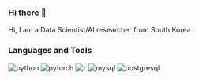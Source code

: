 ### Hi there 👋

Hi, I am a Data Scientist/AI researcher from South Korea

### Languages and Tools
<img alt = "python" src="https://img.shields.io/badge/python-3776AB.svg?style=flat-square&logo=python&logoColor=white"/>
<img alt = "pytorch" src="https://img.shields.io/badge/pytorch-EE4C2C.svg?style=flat-square&logo=pytorch&logoColor=white"/>
<img alt = "r" src="https://img.shields.io/badge/r-276DC3.svg?style=flat-square&logo=r&logoColor=white"/>
<img alt = "mysql" src="https://img.shields.io/badge/mysql-4479A1.svg?style=flat-square&logo=mysql&logoColor=white"/>
<img alt = "postgresql" src="https://img.shields.io/badge/postgresql-4169E1.svg?style=flat-square&logo=postgresql&logoColor=white"/>

<!--
**Juxhee/Juxhee** is a ✨ _special_ ✨ repository because its `README.md` (this file) appears on your GitHub profile.

Here are some ideas to get you started:

- 🔭 I’m currently working on ...
- 🌱 I’m currently learning ...
- 👯 I’m looking to collaborate on ...
- 🤔 I’m looking for help with ...
- 💬 Ask me about ...
- 📫 How to reach me: ...
- 😄 Pronouns: ...
- ⚡ Fun fact: ...
-->

